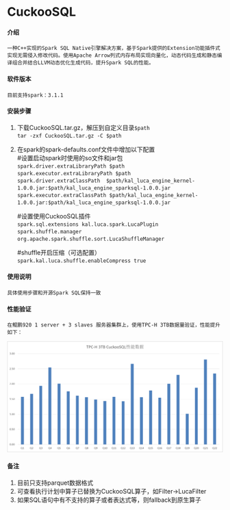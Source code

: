 # CuckooSQL
#### 介绍  
    一种C++实现的Spark SQL Native引擎解决方案，基于Spark提供的Extension功能插件式实现无需侵入修改代码。使用Apache Arrow列式内存布局实现向量化，动态代码生成和静态编译组合并结合LLVM动态优化生成代码，提升Spark SQL的性能。

#### 软件版本
    目前支持spark：3.1.1  

#### 安装步骤

1.  下载CuckooSQL.tar.gz，解压到自定义目录`$path`  
    `tar -zxf CuckooSQL.tar.gz -C $path`
    
2.  在spark的spark-defaults.conf文件中增加以下配置  
    #设置启动spark时使用的so文件和jar包  
    `spark.driver.extraLibraryPath $path`  
    `spark.executor.extraLibraryPath $path`  
    `spark.driver.extraClassPath  $path/kal_luca_engine_kernel-1.0.0.jar:$path/kal_luca_engine_sparksql-1.0.0.jar`  
    `spark.executor.extraClassPath $path/kal_luca_engine_kernel-1.0.0.jar:$path/kal_luca_engine_sparksql-1.0.0.jar`  

    #设置使用CuckooSQL插件  
    `spark.sql.extensions kal.luca.spark.LucaPlugin`  
    `spark.shuffle.manager org.apache.spark.shuffle.sort.LucaShuffleManager`  
    
    #shuffle开启压缩（可选配置）  
    `spark.kal.luca.shuffle.enableCompress true` 

#### 使用说明
    具体使用步骤和开源Spark SQL保持一致  

#### 性能验证
    在鲲鹏920 1 server + 3 slaves 服务器集群上，使用TPC-H 3TB数据量验证，性能提升如下：
![输入图片说明](image.png)

#### 备注
1.  目前只支持parquet数据格式  
2.  可查看执行计划中算子已替换为CuckooSQL算子，如Filter->LucaFilter  
3.  如果SQL语句中有不支持的算子或者表达式等，则fallback到原生算子 